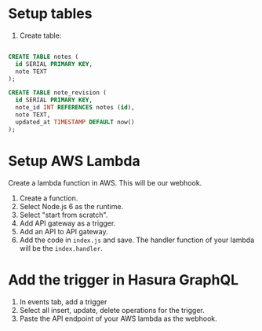 # Setup tables
1. Create table:

```sql

CREATE TABLE notes (
  id SERIAL PRIMARY KEY,
  note TEXT
);

CREATE TABLE note_revision (
  id SERIAL PRIMARY KEY,
  note_id INT REFERENCES notes (id),
  note TEXT,
  updated_at TIMESTAMP DEFAULT now()
);
```

# Setup AWS Lambda
Create a lambda function in AWS. This will be our webhook.

1. Create a function.
2. Select Node.js 6 as the runtime.
3. Select "start from scratch".
4. Add API gateway as a trigger.
5. Add an API to API gateway.
6. Add the code in `index.js` and save. The handler function of your lambda will be the `index.handler`.

# Add the trigger in Hasura GraphQL
1. In events tab, add a trigger
2. Select all insert, update, delete operations for the trigger.
3. Paste the API endpoint of your AWS lambda as the webhook.
